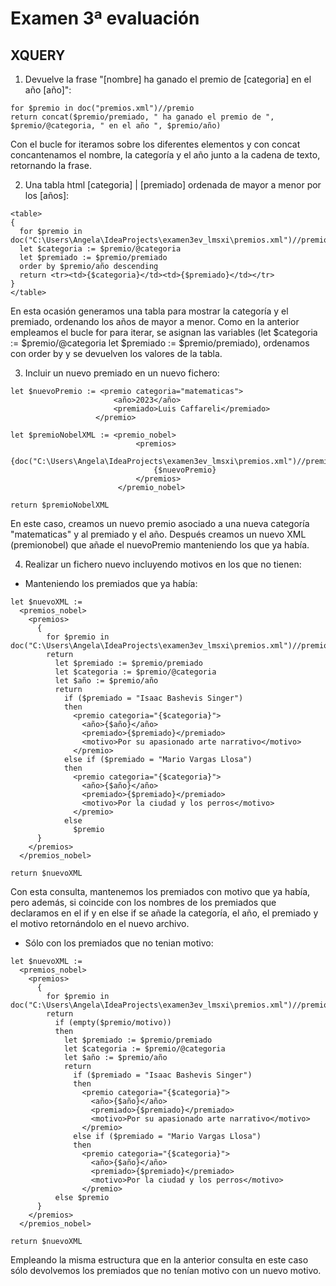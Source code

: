 # Examen 3ª evaluación

## XQUERY

1. Devuelve la frase "[nombre] ha ganado el premio de [categoria] en el año [año]":

```
for $premio in doc("premios.xml")//premio
return concat($premio/premiado, " ha ganado el premio de ", $premio/@categoria, " en el año ", $premio/año)
```
Con el bucle for iteramos sobre los diferentes elementos y con concat concantenamos el nombre, la categoría y el año junto a la cadena de texto, retornando la frase.

2. Una tabla html [categoria] | [premiado] ordenada de mayor a menor por los [años]:

```
<table>
{
  for $premio in doc("C:\Users\Angela\IdeaProjects\examen3ev_lmsxi\premios.xml")//premio
  let $categoria := $premio/@categoria
  let $premiado := $premio/premiado
  order by $premio/año descending
  return <tr><td>{$categoria}</td><td>{$premiado}</td></tr>
}
</table>
```
En esta ocasión generamos una tabla para mostrar la categoría y el premiado, ordenando los años de mayor a menor. Como en la anterior empleamos el bucle for para iterar, se asignan las variables (let $categoria := $premio/@categoria
let $premiado := $premio/premiado), ordenamos con order by y se devuelven los valores de la tabla.


3. Incluir un nuevo premiado en un nuevo fichero:

```
let $nuevoPremio := <premio categoria="matematicas">
                       <año>2023</año>
                       <premiado>Luis Caffareli</premiado>
                   </premio>

let $premioNobelXML := <premio_nobel>
                            <premios>
                                {doc("C:\Users\Angela\IdeaProjects\examen3ev_lmsxi\premios.xml")//premio}
                                {$nuevoPremio}
                            </premios>
                        </premio_nobel>

return $premioNobelXML
```
En este caso, creamos un nuevo premio asociado a una nueva categoría "matematicas" y al premiado y el año. Después creamos un nuevo XML (premionobel) que añade el nuevoPremio manteniendo los que ya había. 

4. Realizar un fichero nuevo incluyendo motivos en los que no tienen:

- Manteniendo los premiados que ya había:
```
let $nuevoXML :=
  <premios_nobel>
    <premios>
      {
        for $premio in doc("C:\Users\Angela\IdeaProjects\examen3ev_lmsxi\premios.xml")//premio
        return
          let $premiado := $premio/premiado
          let $categoria := $premio/@categoria
          let $año := $premio/año
          return
            if ($premiado = "Isaac Bashevis Singer")
            then
              <premio categoria="{$categoria}">
                <año>{$año}</año>
                <premiado>{$premiado}</premiado>
                <motivo>Por su apasionado arte narrativo</motivo>
              </premio>
            else if ($premiado = "Mario Vargas Llosa")
            then
              <premio categoria="{$categoria}">
                <año>{$año}</año>
                <premiado>{$premiado}</premiado>
                <motivo>Por la ciudad y los perros</motivo>
              </premio>
            else
              $premio
      }
    </premios>
  </premios_nobel>

return $nuevoXML
```

Con esta consulta, mantenemos los premiados con motivo que ya había, pero además, si coincide con los nombres de los premiados que declaramos en el if y en else if se añade la categoría, el año, el premiado y el motivo retornándolo en el nuevo archivo.

- Sólo con los premiados que no tenian motivo:

```
let $nuevoXML :=
  <premios_nobel>
    <premios>
      {
        for $premio in doc("C:\Users\Angela\IdeaProjects\examen3ev_lmsxi\premios.xml")//premio
        return
          if (empty($premio/motivo))
          then
            let $premiado := $premio/premiado
            let $categoria := $premio/@categoria
            let $año := $premio/año
            return
              if ($premiado = "Isaac Bashevis Singer")
              then
                <premio categoria="{$categoria}">
                  <año>{$año}</año>
                  <premiado>{$premiado}</premiado>
                  <motivo>Por su apasionado arte narrativo</motivo>
                </premio>
              else if ($premiado = "Mario Vargas Llosa")
              then
                <premio categoria="{$categoria}">
                  <año>{$año}</año>
                  <premiado>{$premiado}</premiado>
                  <motivo>Por la ciudad y los perros</motivo>
                </premio>
          else $premio
      }
    </premios>
  </premios_nobel>

return $nuevoXML
```
Empleando la misma estructura que en la anterior consulta en este caso sólo devolvemos los premiados que no tenían motivo con un nuevo motivo.